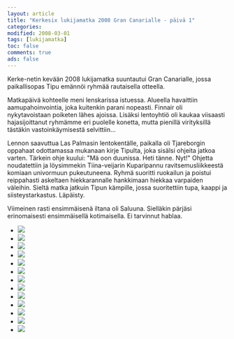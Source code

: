 ```yaml
--- 
layout: article 
title: "Kerkesix lukijamatka 2008 Gran Canarialle - päivä 1" 
categories: 
modified: 2008-03-01 
tags: [lukijamatka]
toc: false 
comments: true 
ads: false 
--- 
```


Kerke-netin kevään 2008 lukijamatka suuntautui Gran Canarialle, jossa
paikallisopas Tipu emännöi ryhmää rautaisella otteella.

Matkapäivä kohteelle meni lenskarissa istuessa. Alueella havaittiin
aamupahoinvointia, joka kuitenkin parani nopeasti. Finnair oli
nykytavoistaan poiketen lähes ajoissa. Lisäksi lentoyhtiö oli kaukaa
viisaasti hajasijoittanut ryhmämme eri puolelle konetta, mutta pienillä
virityksillä tästäkin vastoinkäymisestä selvittiin...

Lennon saavuttua Las Palmasin lentokentälle, paikalla oli Tjareborgin
oppahaat odottamassa mukanaan kirje Tipulta, joka sisälsi ohjeita jatkoa
varten. Tärkein ohje kuului: "Mä oon duunissa. Heti tänne. Nyt!" Ohjetta
noudatettiin ja löysimmekin Tiina-veijarin Kuparipannu
ravitsemusliikkeestä komiaan univormuun pukeutuneena. Ryhmä suoritti
ruokailun ja poistui reippahasti askeltaen hiekkarannalle hankkimaan
hiekkaa varpaiden väleihin. Sieltä matka jatkuin Tipun kämpille, jossa
suoritettiin tupa, kaappi ja siisteystarkastus. Läpäisty.

Viimeinen rasti ensimmäisenä iltana oli Saluuna. Sielläkin pärjäsi
erinomaisesti ensimmäisellä kotimaisella. Ei tarvinnut hablaa.

<div class="image-gallery">

-   [![](/Media/Default/ImageGalleries/kerkesix-lukijamatka-2008-paiva-1/Thumbnails/1.JPG)](/Media/Default/ImageGalleries/kerkesix-lukijamatka-2008-paiva-1/1.JPG)
-   [![](/Media/Default/ImageGalleries/kerkesix-lukijamatka-2008-paiva-1/Thumbnails/2.JPG)](/Media/Default/ImageGalleries/kerkesix-lukijamatka-2008-paiva-1/2.JPG)
-   [![](/Media/Default/ImageGalleries/kerkesix-lukijamatka-2008-paiva-1/Thumbnails/3.JPG)](/Media/Default/ImageGalleries/kerkesix-lukijamatka-2008-paiva-1/3.JPG)
-   [![](/Media/Default/ImageGalleries/kerkesix-lukijamatka-2008-paiva-1/Thumbnails/4.JPG)](/Media/Default/ImageGalleries/kerkesix-lukijamatka-2008-paiva-1/4.JPG)
-   [![](/Media/Default/ImageGalleries/kerkesix-lukijamatka-2008-paiva-1/Thumbnails/5.JPG)](/Media/Default/ImageGalleries/kerkesix-lukijamatka-2008-paiva-1/5.JPG)
-   [![](/Media/Default/ImageGalleries/kerkesix-lukijamatka-2008-paiva-1/Thumbnails/6.JPG)](/Media/Default/ImageGalleries/kerkesix-lukijamatka-2008-paiva-1/6.JPG)
-   [![](/Media/Default/ImageGalleries/kerkesix-lukijamatka-2008-paiva-1/Thumbnails/7.JPG)](/Media/Default/ImageGalleries/kerkesix-lukijamatka-2008-paiva-1/7.JPG)
-   [![](/Media/Default/ImageGalleries/kerkesix-lukijamatka-2008-paiva-1/Thumbnails/8.JPG)](/Media/Default/ImageGalleries/kerkesix-lukijamatka-2008-paiva-1/8.JPG)
-   [![](/Media/Default/ImageGalleries/kerkesix-lukijamatka-2008-paiva-1/Thumbnails/9.JPG)](/Media/Default/ImageGalleries/kerkesix-lukijamatka-2008-paiva-1/9.JPG)
-   [![](/Media/Default/ImageGalleries/kerkesix-lukijamatka-2008-paiva-1/Thumbnails/91.JPG)](/Media/Default/ImageGalleries/kerkesix-lukijamatka-2008-paiva-1/91.JPG)
-   [![](/Media/Default/ImageGalleries/kerkesix-lukijamatka-2008-paiva-1/Thumbnails/92.JPG)](/Media/Default/ImageGalleries/kerkesix-lukijamatka-2008-paiva-1/92.JPG)
-   [![](/Media/Default/ImageGalleries/kerkesix-lukijamatka-2008-paiva-1/Thumbnails/93.JPG)](/Media/Default/ImageGalleries/kerkesix-lukijamatka-2008-paiva-1/93.JPG)
-   [![](/Media/Default/ImageGalleries/kerkesix-lukijamatka-2008-paiva-1/Thumbnails/94.JPG)](/Media/Default/ImageGalleries/kerkesix-lukijamatka-2008-paiva-1/94.JPG)

</div>
